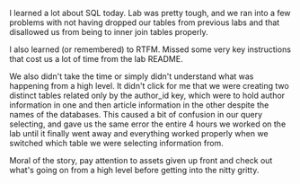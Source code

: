 I learned a lot about SQL today. Lab was pretty tough, and we ran into a few problems with not having dropped our tables from previous labs and that disallowed us from being to inner join tables properly. 

I also learned (or remembered) to RTFM. Missed some very key instructions that cost us a lot of time from the lab README.

We also didn't take the time or simply didn't understand what was happening from a high level. It didn't click for me that we were creating two distinct tables related only by the author_id key, which were to hold author information in one and then article information in the other despite the names of the databases. This caused a bit of confusion in our query selecting, and gave us the same error the entire 4 hours we worked on the lab until it finally went away and everything worked properly when we switched which table we were selecting information from.

Moral of the story, pay attention to assets given up front and check out what's going on from a high level before getting into the nitty gritty.
